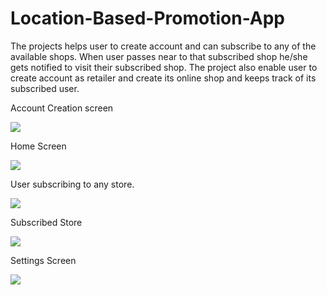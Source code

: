 # Location-Based-Promotion-App
The projects helps user to create account and can subscribe to any of the available shops. When user passes near to that subscribed shop he/she gets notified to visit their subscribed shop. The project also enable user to create account as retailer and create its online shop and keeps track of its subscribed user.


Account Creation screen

<img src="https://github.com/SherazAli-67/Location-Based-Promotion-App/blob/master/img/create_account.png">

Home Screen

<img src="https://github.com/SherazAli-67/Location-Based-Promotion-App/blob/master/img/home_screen.png">


User subscribing to any store.

<img src="https://github.com/SherazAli-67/Location-Based-Promotion-App/blob/master/img/creating_store.png">


Subscribed Store

<img src="https://github.com/SherazAli-67/Location-Based-Promotion-App/blob/master/img/subscribed_stores.png">


Settings Screen

<img src="https://github.com/SherazAli-67/Location-Based-Promotion-App/blob/master/img/settings.png">

